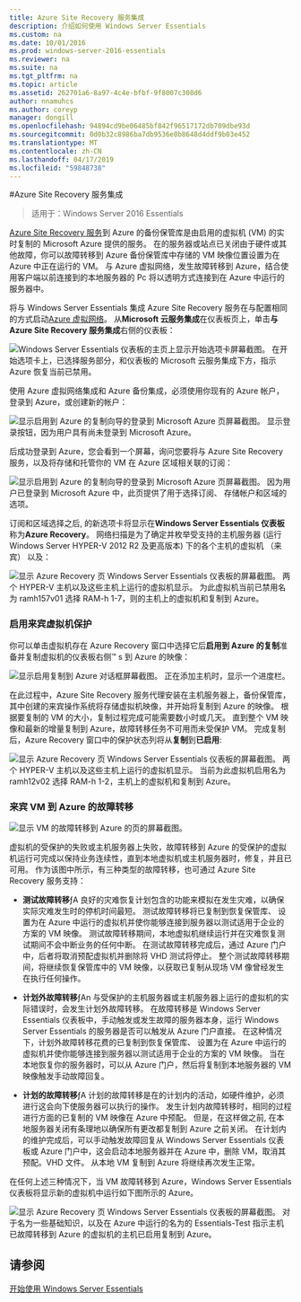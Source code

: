 ```yaml
---
title: Azure Site Recovery 服务集成
description: 介绍如何使用 Windows Server Essentials
ms.custom: na
ms.date: 10/01/2016
ms.prod: windows-server-2016-essentials
ms.reviewer: na
ms.suite: na
ms.tgt_pltfrm: na
ms.topic: article
ms.assetid: 262701a6-8a97-4c4e-bfbf-9f8007c308d6
author: nnamuhcs
ms.author: coreyp
manager: dongill
ms.openlocfilehash: 94894cd9be06485bf842f96517172db709dbe93d
ms.sourcegitcommit: 0d0b32c8986ba7db9536e0b8648d4ddf9b03e452
ms.translationtype: MT
ms.contentlocale: zh-CN
ms.lasthandoff: 04/17/2019
ms.locfileid: "59848738"
---
```

#<a name="azure-site-recovery-services-integration"></a>Azure Site Recovery 服务集成

>适用于：Windows Server 2016 Essentials

[Azure Site Recovery 服务](https://docs.microsoft.com/azure/site-recovery/)到 Azure 的备份保管库是由启用的虚拟机 (VM) 的实时复制的 Microsoft Azure 提供的服务。 在的服务器或站点已关闭由于硬件或其他故障，你可以故障转移到 Azure 备份保管库中存储的 VM 映像位置设置为在 Azure 中正在运行的 VM。 与 Azure 虚拟网络，发生故障转移到 Azure，结合使用客户端以前连接到的本地服务器的 Pc 将以透明方式连接到在 Azure 中运行的服务器中。

将与 Windows Server Essentials 集成 Azure Site Recovery 服务在与配置相同的方式启动[Azure 虚拟网络](azure-virtual-network-integration.md)。 从**Microsoft 云服务集成**在仪表板页上，单击**与 Azure Site Recovery 服务集成**右侧的仪表板：

![Windows Server Essentials 仪表板的主页上显示开始选项卡屏幕截图。 在开始选项卡上，已选择服务部分，和仪表板的 Microsoft 云服务集成下方，指示 Azure 恢复当前已禁用。](media/azure-site-recovery-1.PNG)

使用 Azure 虚拟网络集成和 Azure 备份集成，必须使用你现有的 Azure 帐户，登录到 Azure，或创建新的帐户：

![显示启用到 Azure 的复制向导的登录到 Microsoft Azure 页屏幕截图。 显示登录按钮，因为用户具有尚未登录到 Microsoft Azure。](media/azure-site-recovery-2.PNG)

后成功登录到 Azure，您会看到一个屏幕，询问您要将与 Azure Site Recovery 服务，以及将存储和托管你的 VM 在 Azure 区域相关联的订阅：

![显示启用到 Azure 的复制向导的登录到 Microsoft Azure 页屏幕截图。 因为用户已登录到 Microsoft Azure 中，此页提供了用于选择订阅、 存储帐户和区域的选项。](media/azure-site-recovery-3.PNG)

订阅和区域选择之后, 的新选项卡将显示在**Windows Server Essentials 仪表板**称为**Azure Recovery**。 网络扫描是为了确定并枚举受支持的主机服务器 (运行 Windows Server HYPER-V 2012 R2 及更高版本) 下的各个主机的虚拟机 （来宾） 以及：

![显示 Azure Recovery 页 Windows Server Essentials 仪表板的屏幕截图。 两个 HYPER-V 主机以及这些主机上运行的虚拟机显示。 为此虚拟机当前已禁用名为 ramh157v01 选择 RAM-h 1-7，则的主机上的虚拟机和复制到 Azure。](media/azure-site-recovery-4.PNG)

### <a name="enabling-guest-virtual-machines-for-protection"></a>启用来宾虚拟机保护

你可以单击虚拟机存在 Azure Recovery 窗口中选择它后**启用到 Azure 的复制**准备并复制虚拟机的仪表板右侧™ s 到 Azure 的映像：

![显示启用复制到 Azure 对话框屏幕截图。 正在添加主机时，显示一个进度栏。](media/azure-site-recovery-5.PNG)

在此过程中，Azure Site Recovery 服务代理安装在主机服务器上，备份保管库，其中创建的来宾操作系统将存储虚拟机映像，并开始将复制到 Azure 的映像。 根据要复制的 VM 的大小，复制过程完成可能需要数小时或几天。 直到整个 VM 映像和最新的增量复制到 Azure，故障转移任务不可用而未受保护 VM。 完成复制后，Azure Recovery 窗口中的保护状态列将从**复制**到**已启用**:

![显示 Azure Recovery 页 Windows Server Essentials 仪表板的屏幕截图。 两个 HYPER-V 主机以及这些主机上运行的虚拟机显示。 当前为此虚拟机启用名为 ramh12v02 选择 RAM-h 1-2，主机上的虚拟机和复制到 Azure。](media/azure-site-recovery-6.PNG)

### <a name="failover-of-a-guest-vm-to-azure"></a>来宾 VM 到 Azure 的故障转移

![显示 VM 的故障转移到 Azure 的页的屏幕截图。](media/azure-site-recovery-7.PNG)

虚拟机的受保护的失败或主机服务器上失败，故障转移到 Azure 的受保护的虚拟机运行可完成以保持业务连续性，直到本地虚拟机或主机服务器时，修复，并且已可用。 作为该图中所示，有三种类型的故障转移，也可通过 Azure Site Recovery 服务支持：

-   **测试故障转移**ƒA 良好的灾难恢复计划包含的功能来模拟在发生灾难，以确保实际灾难发生时的停机时间最短。 测试故障转移将已复制到恢复保管库、 设置为在 Azure 中运行的虚拟机并使你能够连接到服务器以测试适用于企业的方案的 VM 映像。 测试故障转移期间，本地虚拟机继续运行并在灾难恢复测试期间不会中断业务的任何中断。 在测试故障转移完成后，通过 Azure 门户中，后者将取消预配虚拟机并删除将 VHD 测试将停止。 整个测试故障转移期间，将继续恢复保管库中的 VM 映像，以获取已复制从现场 VM 像曾经发生在执行任何操作。

-   **计划外故障转移**ƒAn 与受保护的主机服务器或主机服务器上运行的虚拟机的实际错误时，会发生计划外故障转移。 在故障转移是 Windows Server Essentials 仪表板中，手动触发或发生故障的服务器本身，运行 Windows Server Essentials 的服务器是否可以触发从 Azure 门户直接。 在这种情况下，计划外故障转移花费的已复制到恢复保管库、 设置为在 Azure 中运行的虚拟机并使你能够连接到服务器以测试适用于企业的方案的 VM 映像。 当在本地恢复你的服务器时，可以从 Azure 门户，然后将复制到本地服务器的 VM 映像触发手动故障回复。

-   **计划的故障转移**ƒA 计划的故障转移是在的计划内的活动，如硬件维护，必须进行这会向下使服务器可以执行的操作。 发生计划内故障转移时，相同的过程进行方面的已复制的 VM 映像在 Azure 中预配。 但是，在这样做之前, 在本地服务器关闭有条理地以确保所有更改都复制到 Azure 之前关闭。 在计划内的维护完成后，可以手动触发故障回复从 Windows Server Essentials 仪表板或 Azure 门户中，这会启动本地服务器并在 Azure 中，删除 VM，取消其预配。VHD 文件。 从本地 VM 复制到 Azure 将继续再次发生正常。

在任何上述三种情况下，当 VM 故障转移到 Azure，Windows Server Essentials 仪表板将显示新的虚拟机中运行如下图所示的 Azure。

![显示 Azure Recovery 页 Windows Server Essentials 仪表板的屏幕截图。 对于名为一些基础知识，以及在 Azure 中运行的名为的 Essentials-Test 指示主机已故障转移到 Azure 的虚拟机的主机已启用复制到 Azure。](media/azure-site-recovery-8.PNG)

<a name="see-also"></a>请参阅
--------
[开始使用 Windows Server Essentials](get-started.md)
